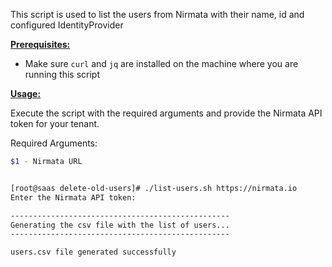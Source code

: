 This script is used to list the users from Nirmata with their name, id and configured IdentityProvider

<ins>**Prerequisites:**</ins>

- Make sure `curl` and `jq` are installed on the machine where you are running this script

<ins>**Usage:**</ins>

Execute the script with the required arguments and provide the Nirmata API token for your tenant. 

Required Arguments:
```sh
$1 - Nirmata URL
```

```sh

[root@saas delete-old-users]# ./list-users.sh https://nirmata.io
Enter the Nirmata API token:

-------------------------------------------------
Generating the csv file with the list of users...
-------------------------------------------------

users.csv file generated successfully

```
